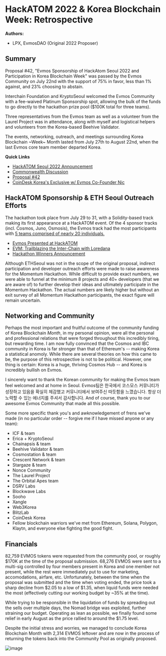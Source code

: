 # HackATOM 2022 & Korea Blockchain Week: Retrospective

**Authors:** 

- LPX, EvmosDAO (Original 2022 Proposer)

## Summary

Proposal #42, "Evmos Sponsorship of HackAtom Seoul 2022 and Participation in Korea Blockchain Week" was passed by the Evmos Community on July 22nd with the support of 75% in favor, less than 1% against, and 23% choosing to abstain. 

Interchain Foundation and KryptoSeoul welcomed the Evmos Community with a fee-waived Platinum Sponsorship spot, allowing the bulk of the funds to go directly to the hackathon prize pool ($100K total for three teams). 

Three representatives from the Evmos team as well as a volunteer from the Laurel Project was in attendance, along with myself and logistical helpers and volunteers from the Korea-based Beehive Validator. 

The events, networking, outreach, and meetings surrounding Korea Blockchain ~Week~ Month lasted from July 27th to August 22nd, when the last Evmos core team member departed Korea.

**Quick Links**

- [HackATOM Seoul 2022 Announcement](https://blog.cosmos.network/announcing-cosmoss-hackatom-seoul-b6858b9beac7)
- [Commonwealth Discussion](https://commonwealth.im/evmos/discussion/6083-passed-evmos-sponsorship-of-hackatom-2022-seoul-and-participation-in-korea-blockchain-week)
- [Proposal #42](https://www.mintscan.io/evmos/proposals/42)
- [CoinDesk Korea's Exclusive w/ Evmos Co-Founder Nic](https://www.coindeskkorea.com/news/articleView.html?idxno=80730) 

## HackATOM Sponsorship & ETH Seoul Outreach Efforts

The hackathon took place from July 29 to 31, with a Solidity-based track making its first appearance at a HackATOM event. Of the 4 sponsor tracks (incl. Cosmos, Juno, Osmosis), the Evmos track had the most participants with [5 teams comprised of nearly 20 individuals.](https://docs.google.com/spreadsheets/d/1mpcWPyeFkaVGFs8l5mTMmrDUpdwwx0LHgZtWrg9Af6E/edit#gid=0)

- [Evmos Presented at HackATOM](https://www.youtube.com/watch?v=xrjtVFewboU) 
- [EVM: Trailblazing the Inter-Chain with Loredana](https://www.youtube.com/watch?v=CftjjgCkBD0)
- [Hackathon Winners Announcement](https://youtu.be/QA_k6tUNxCk?t=25914)

Although ETHSeoul was not in the scope of the original proposal, indirect participation and developer outreach efforts were made to raise awareness for the Momentum Hackathon. While difficult to provide exact numbers, we were able to funnel at the minimum 8 projects and 40+ developers (that we are aware of) to further develop their ideas and ultimately participate in the Momentum Hackathon. The actual numbers are likely higher but without an exit survey of all Momentum Hackathon participants, the exact figure will remain uncertain.

## Networking and Community

Perhaps the most important and fruitful outcome of the community funding of Korea Blockchain *Month*, in my personal opinion, were all the personal and professional relations that were forged throughout this incredibly tiring, but rewarding time. I am now fully convinced that the Cosmos and IBC community in Korea is far stronger than that of Ethereum's -- making Korea a statistical anomoly. While there are several theories on how this came to be, the purpose of this retrospective is not to be  political. However, one thing is certain: Korea is a huge, thriving Cosmos Hub -- and Korea is incredibly bullish on Evmos. 

I sincerely want to thank the Korean community for making the Evmos team feel welcomed and at home in Seoul. Evmos팀은 한국에서 코스모스 커뮤니티가 성장하고 있음을 확실히 체감했고 커뮤니티에서 보여주신 따듯함을 느꼈습니다. 항상 더 노력할 수 있는 에너지를 주셔서 감사합니다. And of course, thank you to our awesome Evmos Community that made all this possible. 

Some more specific thank you's and awknowledgement of frens we've made (in no particular order -- forgive me if I have missed anyone or any team):

- ICF & team
- Erica + KryptoSeoul
- Chainapsis & team
- Beehive Validator & team
- Cosmostation & team
- Crescent Network & team
- Stargaze & team
- Nonce Community
- The Laurel Project
- The Orbital Apes team
- DSRV Labs
- Blockwave Labs
- Sooho
- Xangle
- Web3Korea
- BlitzLab
- CoinDesk Korea
- Fellow blockchain warriors we've met from Ethereum, Solana, Polygon, Klaytn, and everyone else fighting the good fight.

## Financials

82,759 EVMOS tokens were requested from the community pool, or roughly $170K at the time of the proposal submission. 68,276 EVMOS were sent to a multi-sig controlled by four members present in Korea and one member not present, while the rest were immediately put to use for marketing, accomodations, airfare, etc. Unfortunately, between the time when the proposal was submitted and the time when voting ended, the price took a sharp decline from $2.05 to a low of $1.35, when liquid funds were needed the most (effectively cutting our working budget by ~35% at the time). 

While trying to be responsible in the liquidation of funds by spreading out the sells over multiple days, the Nomad bridge was exploited, further straining our budget.  Operating as lean as possible, we finally found some relief in early August as the price rallied to around the $1.75 level. 

Despite the initial stress and worries, we managed to conclude Korea Blockchain Month with 2,314 EVMOS leftover and are now in the process of returning the tokens back into the Community Pool as originally proposed.

![image](https://user-images.githubusercontent.com/16395727/193313712-31dfb2a6-5bba-4070-a37d-43860782875e.png)



